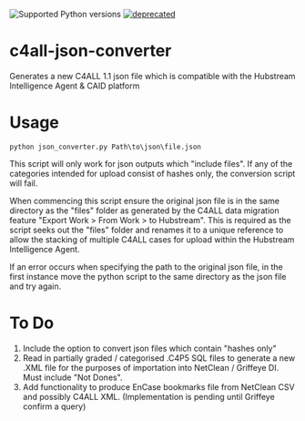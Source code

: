 ![Supported Python versions](https://img.shields.io/badge/python-2.7-blue.svg)
[![deprecated](http://badges.github.io/stability-badges/dist/deprecated.svg)](http://github.com/badges/stability-badges)


# c4all-json-converter
Generates a new C4ALL 1.1 json file which is compatible with the Hubstream Intelligence Agent &amp; CAID platform

Usage
========

```python json_converter.py Path\to\json\file.json```

This script will only work for json outputs which "include files". If any of the categories intended for upload consist of hashes only, the conversion script will fail.

When commencing this script ensure the original json file is in the same directory as the "files" folder as generated by the C4ALL data migration feature "Export Work > From Work > to Hubstream". This is required as the script seeks out the "files" folder and renames it to a unique reference to allow the stacking of multiple C4ALL cases for upload within the Hubstream Intelligence Agent.  

If an error occurs when specifying the path to the original json file, in the first instance move the python script to the same directory as the json file and try again.



To Do
========
1. Include the option to convert json files which contain "hashes only"
2. Read in partially graded / categorised .C4P5 SQL files to generate a new .XML file for the purposes of importation into NetClean / Griffeye DI. Must include "Not Dones". 
3. Add functionality to produce EnCase bookmarks file from NetClean CSV and possibly C4ALL XML. (Implementation is pending until Griffeye confirm a query) 
